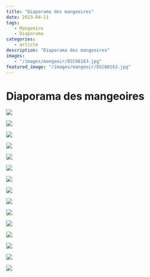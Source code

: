 ```yaml
---
title: "Diaporama des mangeoires"
date: 2023-04-11
tags: 
   - Mangeoire
   - Diaporama
categories:
   - article
description: "Diaporama des mangeoires"
images:
   - "/images/mangeoir/DSC08163.jpg"
featured_image: "/images/mangeoir/DSC08163.jpg"
---
```


# Diaporama des mangeoires

![](/images/mangeoir/DSC08163.jpg) 

![](/images/mangeoir/DSC08166.jpg) 

![](/images/mangeoir/PICT0343.jpg) 

![](/images/mangeoir/DSC06708.jpg) 

![](/images/mangeoir/raw49.jpg) 

![](/images/mangeoir/raw56.jpg) 

![](/images/mangeoir/raw71.jpg) 

![](/images/mangeoir/raw92.jpg) 

![](/images/mangeoir/raw140.jpg) 

![](/images/mangeoir/DSC09205.jpg) 

![](/images/mangeoir/DSC09510.jpg) 

![](/images/mangeoir/DSC09534.jpg) 

![](/images/mangeoir/DSC09577.jpg) 

![](/images/mangeoir/DSC09882.jpg) 

![](/images/mangeoir/PICT0054.jpg) 

